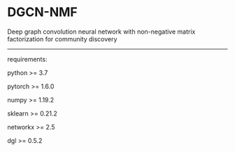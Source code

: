# DGCN-NMF
Deep graph convolution neural network with non-negative matrix factorization for community discovery

------------------------------------------------------------
requirements:

python >= 3.7

pytorch >= 1.6.0

numpy >= 1.19.2

sklearn >= 0.21.2

networkx >= 2.5

dgl >= 0.5.2
